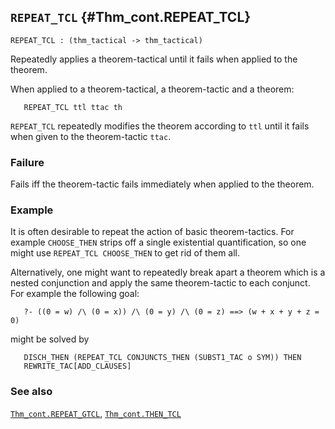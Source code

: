 ## `REPEAT_TCL` {#Thm_cont.REPEAT_TCL}


```
REPEAT_TCL : (thm_tactical -> thm_tactical)
```



Repeatedly applies a theorem-tactical until it fails when applied to the
theorem.


When applied to a theorem-tactical, a theorem-tactic and a theorem:
    
       REPEAT_TCL ttl ttac th
    
`REPEAT_TCL` repeatedly modifies the theorem according to `ttl`
until it fails when given to the theorem-tactic `ttac`.

### Failure

Fails iff the theorem-tactic fails immediately when applied to the theorem.

### Example

It is often desirable to repeat the action of basic theorem-tactics. For
example `CHOOSE_THEN` strips off a single existential quantification, so one
might use `REPEAT_TCL CHOOSE_THEN` to get rid of them all.

Alternatively, one might want to repeatedly break apart a theorem which is a
nested conjunction and apply the same theorem-tactic to each conjunct. For
example the following goal:
    
       ?- ((0 = w) /\ (0 = x)) /\ (0 = y) /\ (0 = z) ==> (w + x + y + z = 0)
    
might be solved by
    
       DISCH_THEN (REPEAT_TCL CONJUNCTS_THEN (SUBST1_TAC o SYM)) THEN
       REWRITE_TAC[ADD_CLAUSES]
    



### See also

[`Thm_cont.REPEAT_GTCL`](#Thm_cont.REPEAT_GTCL), [`Thm_cont.THEN_TCL`](#Thm_cont.THEN_TCL)

